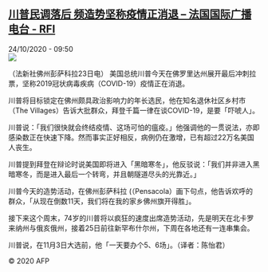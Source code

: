 <!--1603529857000-->
[川普民调落后 频造势坚称疫情正消退 – 法国国际广播电台 - RFI](http://www.rfi.fr//cn/contenu/20201024-%E5%B7%9D%E6%99%AE%E6%B0%91%E8%B0%83%E8%90%BD%E5%90%8E-%E9%A2%91%E9%80%A0%E5%8A%BF%E5%9D%9A%E7%A7%B0%E7%96%AB%E6%83%85%E6%AD%A3%E6%B6%88%E9%80%80)
------

<div>24/10/2020 - 09:50</div><img src="https://s.rfi.fr/media/display/3715f92e-15cf-11eb-92fb-005056a98db9/w:310/p:16x9/int0009b.201024155003.jpg"><div class="t-content__body u-clearfix"><p>（法新社佛州彭萨科拉23日电）    美国总统川普今天在佛罗里达州展开最后冲刺拉票，坚称2019冠状病毒疾病（COVID-19）疫情正在消退。</p><p>    川普将目标锁定在佛州颇具政治影响力的年长选民，他在知名退休社区乡村市（The Villages）告诉大批群众，拜登千篇一律在谈COVID-19，是要「吓唬人」。</p><p>    川普说：「我们很快就会终结疫情、这场可怕的瘟疫。」他强调他的一贯说法，亦即感染数正在快速下降。然而事实正好相反，病例仍在激增，已有超过22万名美国人丧生。</p><p>    川普提到拜登在辩论时说美国即将进入「黑暗寒冬」，他反驳说：「我们并非进入黑暗寒冬，而是进入最后一个转弯，并且朝隧道尽头的光靠近。」</p><p>    川普今天的造势活动，在佛州彭萨科拉 (（Pensacola）画下句点，他告诉欢呼的群众，「从现在倒数11天，我们将在我的家乡佛州旗开得胜」。</p><p>    接下来这个周末，74岁的川普将以疯狂的速度出席造势活动，先是明天在北卡罗来纳州与俄亥俄州，接着25日前往新罕布什尔州，下周在各地还有一连串集会。</p><p>    川普说，在11月3日大选前，他「一天要办个5、6场」。（译者：陈怡君）</p><p class="t-copyright">© 2020 AFP</p>        </div>
